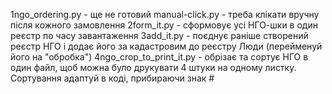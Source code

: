 1ngo_ordering.py - ще не готовий
manual-click.py - треба клікати вручну після кожного замовлення
2form_it.py - сформовує усі НГО-шки в один реєстр по часу завантаження
3add_it.py - поєднує раніше створений реєстр НГО і додає його за кадастровим до реєстру Люди (перейменуй його на "обробка")
4ngo_crop_to_print_it.py - обрізає та сортує НГО в один файл, щоб можна було друкувати 4 штуки на одному листку. Сортування адаптуй в коді, прибираючи знак #